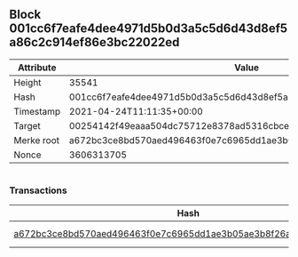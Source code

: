 ## Block 001cc6f7eafe4dee4971d5b0d3a5c5d6d43d8ef5a86c2c914ef86e3bc22022ed

Attribute | Value
--- | ---
Height | 35541
Hash | 001cc6f7eafe4dee4971d5b0d3a5c5d6d43d8ef5a86c2c914ef86e3bc22022ed
Timestamp | 2021-04-24T11:11:35+00:00
Target | 00254142f49eaaa504dc75712e8378ad5316cbcead634704b3734b6271167cc4
Merke root | a672bc3ce8bd570aed496463f0e7c6965dd1ae3b05ae3b8f26ac99774baddd92
Nonce | 3606313705

```

```

### Transactions

Hash | Amount
--- | ---
[a672bc3ce8bd570aed496463f0e7c6965dd1ae3b05ae3b8f26ac99774baddd92](a672bc3ce8bd570aed496463f0e7c6965dd1ae3b05ae3b8f26ac99774baddd92.md) | 10.00000000 SKEPTI 
